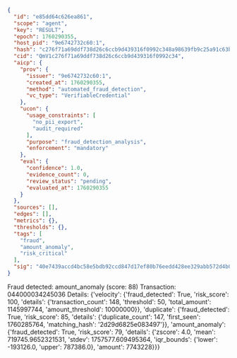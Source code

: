 ```json
{
  "id": "e85dd64c626ea861",
  "scope": "agent",
  "key": "RESULT",
  "epoch": 1760290355,
  "host_pid": "9e6742732c60:1",
  "hash": "c276f71a69ddf738d26c6ccb9d439316f0992c348a98639fb9c25a91c63bece6",
  "cid": "QmV1c276f71a69ddf738d26c6ccb9d439316f0992c34",
  "aicp": {
    "prov": {
      "issuer": "9e6742732c60:1",
      "created_at": 1760290355,
      "method": "automated_fraud_detection",
      "vc_type": "VerifiableCredential"
    },
    "ucon": {
      "usage_constraints": [
        "no_pii_export",
        "audit_required"
      ],
      "purpose": "fraud_detection_analysis",
      "enforcement": "mandatory"
    },
    "eval": {
      "confidence": 1.0,
      "evidence_count": 0,
      "review_status": "pending",
      "evaluated_at": 1760290355
    }
  },
  "sources": [],
  "edges": [],
  "metrics": {},
  "thresholds": {},
  "tags": [
    "fraud",
    "amount_anomaly",
    "risk_critical"
  ],
  "sig": "40e7439accd4bc58e5bdb92ccd847d17ef80b76eedd428ee329abb572d4b0cbc"
}
```

Fraud detected: amount_anomaly (score: 88)
Transaction: 044000034245036
Details: {'velocity': {'fraud_detected': True, 'risk_score': 100, 'details': {'transaction_count': 148, 'threshold': 50, 'total_amount': 1145997744, 'amount_threshold': 10000000}}, 'duplicate': {'fraud_detected': True, 'risk_score': 85, 'details': {'duplicate_count': 147, 'first_seen': 1760285764, 'matching_hash': '2d29d6825e083497'}}, 'amount_anomaly': {'fraud_detected': True, 'risk_score': 79, 'details': {'zscore': 4.0, 'mean': 719745.9652321531, 'stdev': 1757577.609495364, 'iqr_bounds': {'lower': -193126.0, 'upper': 787386.0}, 'amount': 7743228}}}